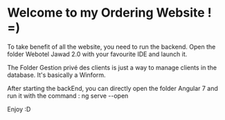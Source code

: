 # Welcome to my Ordering Website ! =)

To take benefit of all the website, you need to run the backend. 
Open the folder Webotel Jawad 2.0 with your favourite IDE and launch it.

The Folder Gestion privé des clients is just a way to manage clients in the database. It's basically a Winform.

After starting the backEnd, you can directly open the folder Angular 7 and run it with the command : ng serve --open

Enjoy :D

